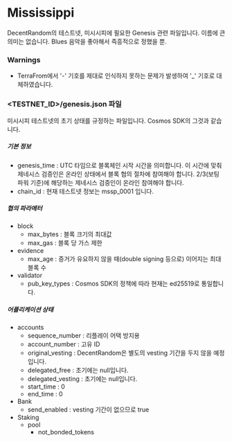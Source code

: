 # Mississippi

DecentRandom의 테스트넷, 미시시피에 필요한 Genesis 관련 파일입니다.
이름에 큰 의미는 없습니다. Blues 음악을 좋아해서 즉흥적으로 정했을 뿐.

### Warnings

- TerraFrom에서 '-' 기호를 제대로 인식하지 못하는 문제가 발생하여 '_' 기호로 대체하였습니다.

### <TESTNET_ID>/genesis.json 파일

미시시피 테스트넷의 초기 상태를 규정하는 파일입니다. Cosmos SDK의 그것과 같습니다.

##### 기본 정보

- genesis_time : UTC 타임으로 블록체인 시작 시간을 의미합니다. 이 시간에 맞춰 제네시스 검증인은 온라인 상태에서 블록 협의 절차에 참여해야 합니다. 2/3(보팅 파워 기준)에 해당하는 제네시스 검증인이 온라인 참여해야 합니다.
- chain_id : 현재 테스트넷 정보는 mssp_0001 입니다.

##### 협의 파라메터

- block
  - max_bytes : 블록 크기의 최대값
  - max_gas : 블록 당 가스 제한
- evidence
  - max_age : 증거가 유요하지 않을 때(double signing 등으로) 이어지는 최대 블록 수
- validator
  - pub_key_types : Cosmos SDK의 정책에 따라 현재는 ed25519로 통일합니다.

##### 어플리케이션 상태

- accounts
  - sequence_number : 리플레이 어택 방지용
  - account_number : 고유 ID
  - original_vesting : DecentRandom은 별도의 vesting 기간을 두지 않을 예정입니다.
  - delegated_free : 초기에는 null입니다.
  - delegated_vesting : 초기에는 null입니다.
  - start_time : 0
  - end_time : 0
- Bank
  - send_enabled : vesting 기간이 없으므로 true
- Staking
  - pool
    - not_bonded_tokens

